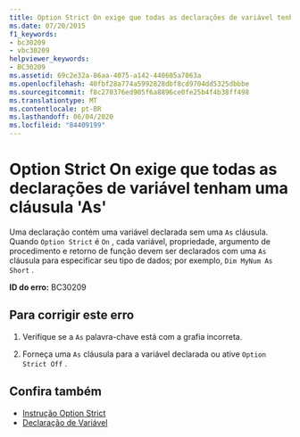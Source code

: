 ```yaml
---
title: Option Strict On exige que todas as declarações de variável tenham uma cláusula 'As'
ms.date: 07/20/2015
f1_keywords:
- bc30209
- vbc30209
helpviewer_keywords:
- BC30209
ms.assetid: 69c2e32a-86aa-4075-a142-440605a7063a
ms.openlocfilehash: 40fbf28a774a5992828dbf8cd9704dd5325dbbbe
ms.sourcegitcommit: f8c270376ed905f6a8896ce0fe25b4f4b38ff498
ms.translationtype: MT
ms.contentlocale: pt-BR
ms.lasthandoff: 06/04/2020
ms.locfileid: "84409199"
---
```

# <a name="option-strict-on-requires-all-variable-declarations-to-have-an-as-clause"></a>Option Strict On exige que todas as declarações de variável tenham uma cláusula 'As'
Uma declaração contém uma variável declarada sem uma `As` cláusula. Quando `Option Strict` é `On` , cada variável, propriedade, argumento de procedimento e retorno de função devem ser declarados com uma `As` cláusula para especificar seu tipo de dados; por exemplo, `Dim MyNum As Short` .  
  
 **ID do erro:** BC30209  
  
## <a name="to-correct-this-error"></a>Para corrigir este erro  
  
1. Verifique se a `As` palavra-chave está com a grafia incorreta.  
  
2. Forneça uma `As` cláusula para a variável declarada ou ative `Option Strict Off` .  
  
## <a name="see-also"></a>Confira também

- [Instrução Option Strict](../language-reference/statements/option-strict-statement.md)
- [Declaração de Variável](../programming-guide/language-features/variables/variable-declaration.md)
